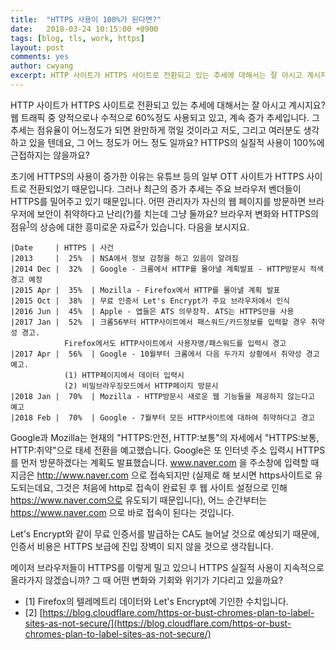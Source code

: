 ```yaml
---
title:  "HTTPS 사용이 100%가 된다면?"
date:   2018-03-24 10:15:00 +0900
tags: [blog, tls, work, https]
layout: post
comments: yes
author: cwyang
excerpt: HTTP 사이트가 HTTPS 사이트로 전환되고 있는 추세에 대해서는 잘 아시고 계시지요? 웹 트래픽 중 양적으로나 수적으로 60%정도 사용되고 있고, 계속 증가 추세입니다. 그 추세는 점유율이 어느정도가 되면 완만하게 꺾일 것이라고 저도, 그리고 여러분도 생각하고 있을 텐데요, 그 어느 정도가 어느 정도 일까요? HTTPS의 실질적 사용이 100%에 근접하지는 않을까요?
---
```

HTTP 사이트가 HTTPS 사이트로 전환되고 있는 추세에 대해서는 잘 아시고 계시지요? 웹 트래픽 중 양적으로나 수적으로 60%정도 사용되고 있고, 계속 증가 추세입니다. 그 추세는 점유율이 어느정도가 되면 완만하게 꺾일 것이라고 저도, 그리고 여러분도 생각하고 있을 텐데요, 그 어느 정도가 어느 정도 일까요? HTTPS의 실질적 사용이 100%에 근접하지는 않을까요?

초기에 HTTPS의 사용이 증가한 이유는 유튜브 등의 일부 OTT 사이트가 HTTPS 사이트로 전환되었기 때문입니다. 그러나 최근의 증가 추세는 주요 브라우저 벤더들이 HTTPS를 밀어주고 있기 때문입니다. 어떤 관리자가 자신의 웹 페이지를 방문하면 브라우저에 보안이 취약하다고 난리(?)를 치는데 그냥 둘까요? 브라우저 변화와 HTTPS의 점유<sup>[1](#footnote1)</sup>의 상승에 대한 흥미로운 자료<sup>[2](#footnote2)</sup>가 있습니다. 다음을 보시지요.

	|Date     | HTTPS | 사건
	|2013     |  25%  | NSA에서 정보 감청을 하고 있음이 알려짐
	|2014 Dec |  32%  | Google - 크롬에서 HTTP를 몰아낼 계획발표 - HTTP방문시 적색경고 예정
	|2015 Apr |  35%  | Mozilla - Firefox에서 HTTP를 몰아낼 계획 발표
	|2015 Oct |  38%  | 무료 인증서 Let's Encrypt가 주요 브라우저에서 인식
	|2016 Jun |  45%  | Apple - 앱들은 ATS 의무장착. ATS는 HTTPS만을 사용
	|2017 Jan |  52%  | 크롬56부터 HTTP사이트에서 패스워드/카드정보를 입력할 경우 취약성 경고.  
			    Firefox에서도 HTTP사이트에서 사용자명/패스워드를 입력시 경고
	|2017 Apr |  56%  | Google - 10월부터 크롬에서 다음 두가지 상황에서 취약성 경고 예고.  
			    (1) HTTP페이지에서 데이터 입력시 
			    (2) 비밀브라우징모드에서 HTTP페이지 방문시
	|2018 Jan |  70%  | Mozilla - HTTP방문시 새로운 웹 기능들을 제공하지 않는다고 예고
	|2018 Feb |  70%  | Google - 7월부터 모든 HTTP사이트에 대하여 취약하다고 경고

Google과 Mozilla는 현재의 "HTTPS:안전, HTTP:보통"의 자세에서 "HTTPS:보통, HTTP:취약"으로 태세 전환을 예고했습니다. Google은 또 인터넷 주소 입력시 HTTPS를 먼저 방문하겠다는 계획도 발표했습니다. www.naver.com 을 주소창에 입력할 때 지금은 http://www.naver.com 으로 접속되지만 (실제로 해 보시면 https사이트로 유도되는데요, 그것은 처음에 http로 접속이 완료된 후 웹 사이트 설정으로 인해 https://www.naver.com으로 유도되기 때문입니다), 어느 순간부터는 https://www.naver.com 으로 바로 접속이 된다는 것입니다. 

Let's Encrypt와 같이 무료 인증서를 발급하는 CA도 늘어날 것으로 예상되기 때문에, 인증서 비용은 HTTPS 보급에 진입 장벽이 되지 않을 것으로 생각됩니다.

메이저 브라우저들이 HTTPS를 이렇게 밀고 있으니 HTTPS 실질적 사용이 지속적으로 올라가지 않겠습니까? 그 때 어떤 변화와 기회와 위기가 기다리고 있을까요? 

* <a id="footnote1">[1]</a> Firefox의 텔레메트리 데이터와 Let's Encrypt에 기인한 수치입니다.
* <a id="footnote2">[2]</a> [https://blog.cloudflare.com/https-or-bust-chromes-plan-to-label-sites-as-not-secure/](https://blog.cloudflare.com/https-or-bust-chromes-plan-to-label-sites-as-not-secure/)
